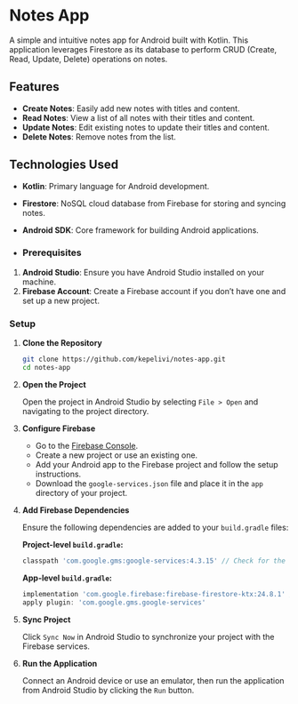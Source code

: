 # Notes App

A simple and intuitive notes app for Android built with Kotlin. This application leverages Firestore as its database to perform CRUD (Create, Read, Update, Delete) operations on notes.

## Features

- **Create Notes**: Easily add new notes with titles and content.
- **Read Notes**: View a list of all notes with their titles and content.
- **Update Notes**: Edit existing notes to update their titles and content.
- **Delete Notes**: Remove notes from the list.

## Technologies Used

- **Kotlin**: Primary language for Android development.
- **Firestore**: NoSQL cloud database from Firebase for storing and syncing notes.
- **Android SDK**: Core framework for building Android applications.

- ### Prerequisites

1. **Android Studio**: Ensure you have Android Studio installed on your machine.
2. **Firebase Account**: Create a Firebase account if you don’t have one and set up a new project.

### Setup

1. **Clone the Repository**

   ```bash
   git clone https://github.com/kepelivi/notes-app.git
   cd notes-app
   
2. **Open the Project**

   Open the project in Android Studio by selecting `File > Open` and navigating to the project directory.

3. **Configure Firebase**

   - Go to the [Firebase Console](https://console.firebase.google.com/).
   - Create a new project or use an existing one.
   - Add your Android app to the Firebase project and follow the setup instructions.
   - Download the `google-services.json` file and place it in the `app` directory of your project.

4. **Add Firebase Dependencies**

   Ensure the following dependencies are added to your `build.gradle` files:

   **Project-level `build.gradle`:**

   ```gradle
   classpath 'com.google.gms:google-services:4.3.15' // Check for the latest version
   ```
   
   **App-level `build.gradle`:**

   ```gradle
   implementation 'com.google.firebase:firebase-firestore-ktx:24.8.1' // Check for the latest version
   apply plugin: 'com.google.gms.google-services'

5. **Sync Project**

   Click `Sync Now` in Android Studio to synchronize your project with the Firebase services.

6. **Run the Application**

   Connect an Android device or use an emulator, then run the application from Android Studio by clicking the `Run` button.
